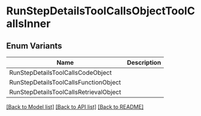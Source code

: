 # RunStepDetailsToolCallsObjectToolCallsInner

## Enum Variants

| Name | Description |
|---- | -----|
| RunStepDetailsToolCallsCodeObject |  |
| RunStepDetailsToolCallsFunctionObject |  |
| RunStepDetailsToolCallsRetrievalObject |  |

[[Back to Model list]](../README.md#documentation-for-models) [[Back to API list]](../README.md#documentation-for-api-endpoints) [[Back to README]](../README.md)



